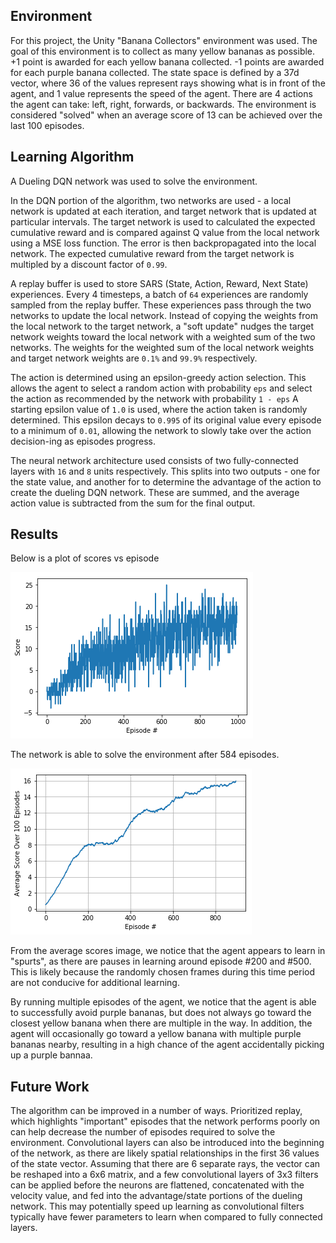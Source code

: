 ## Environment

For this project, the Unity "Banana Collectors" environment was used. The goal of this environment is to collect as many yellow bananas as possible. +1 point is awarded for each yellow banana collected. -1 points are awarded for each purple banana collected. The state space is defined by a 37d vector, where 36 of the values represent rays showing what is in front of the agent, and 1 value represents the speed of the agent. There are 4 actions the agent can take: left, right, forwards, or backwards. The environment is considered "solved" when an average score of 13 can be achieved over the last 100 episodes.

## Learning Algorithm

A Dueling DQN network was used to solve the environment. 

In the DQN portion of the algorithm, two networks are used - a local network is updated at each iteration, and target network that is updated at particular intervals. The target network is used to calculated the expected cumulative reward and is compared against Q value from the local network using a MSE loss function. The error is then backpropagated into the local network. The expected cumulative reward from the target network is multipled by a discount factor of `0.99`.

A replay buffer is used to store SARS (State, Action, Reward, Next State) experiences. Every 4 timesteps, a batch of `64` experiences are randomly sampled from the replay buffer. These experiences pass through the two networks to update the local network. Instead of copying the weights from the local network to the target network, a "soft update" nudges the target network weights toward the local network with a weighted sum of the two networks. The weights for the weighted sum of the local network weights and target network weights are `0.1%` and `99.9%` respectively.

The action is determined using an epsilon-greedy action selection. This allows the agent to select a random action with probability `eps` and select the action as recommended by the network with probability `1 - eps` A starting epsilon value of `1.0` is used, where the action taken is randomly determined. This epsilon decays to `0.995` of its original value every episode to a minimum of `0.01`, allowing the network to slowly take over the action decision-ing as episodes progress. 

The neural network architecture used consists of two fully-connected layers with `16` and `8` units respectively. This splits into two outputs - one for the state value, and another for to determine the advantage of the action to create the dueling DQN network. These are summed, and the average action value is subtracted from the sum for the final output. 

   
 ## Results
 
 Below is a plot of scores vs episode
 
 ![Score vs Episode Number](imgs/scores_by_episode.png)
 
 
 The network is able to solve the environment after 584 episodes.
   
 ![Average Score vs Episode Number](imgs/avg_scores_by_episode.png)
 
 From the average scores image, we notice that the agent appears to learn in "spurts", as there are pauses in learning around episode #200 and #500. This is likely because the randomly chosen frames during this time period are not conducive for additional learning.  
 
 By running multiple episodes of the agent, we notice that the agent is able to successfully avoid purple bananas, but does not always go toward the closest yellow banana when there are multiple in the way. In addition, the agent will occasionally go toward a yellow banana with multiple purple bananas nearby, resulting in a high chance of the agent accidentally picking up a purple bannaa.
 
 ## Future Work
 
 The algorithm can be improved in a number of ways. Prioritized replay, which highlights "important" episodes that the network performs poorly on can help decrease the number of episodes required to solve the environment. Convolutional layers can also be introduced into the beginning of the network, as there are likely spatial relationships in the first 36 values of the state vector. Assuming that there are 6 separate rays, the vector can be reshaped into a 6x6 matrix, and a few convolutional layers of 3x3 filters can be applied before the neurons are flattened, concatenated with the velocity value, and fed into the advantage/state portions of the dueling network. This may potentially speed up learning as convolutional filters typically have fewer parameters to learn when compared to fully connected layers.
 
 